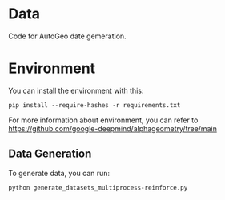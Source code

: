 # Data
Code for AutoGeo date gemeration.

# Environment
You can install the environment with this:
```
pip install --require-hashes -r requirements.txt
```
For more information about environment, you can refer to https://github.com/google-deepmind/alphageometry/tree/main

## Data Generation
To generate data, you can run:
```
python generate_datasets_multiprocess-reinforce.py
```
